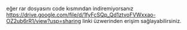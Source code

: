 eğer rar dosyasını code kısmından indiremiyorsanız https://drive.google.com/file/d/1fyFcSQp_Qd1ztvoFVWxxao-OZ2ub6rR1/view?usp=sharing linki üzwerinden erişim sağlayabilirsiniz.
